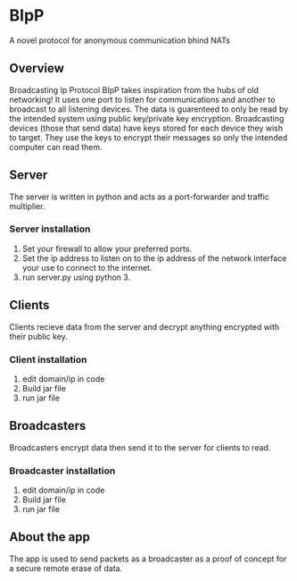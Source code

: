 # BIpP
A novel protocol for anonymous communication bhind NATs

## Overview

Broadcasting Ip Protocol BIpP takes inspiration from the hubs of old networking! It uses one port to listen for communications and another to broadcast to all listening devices. The data is guarenteed to only be read by the intended system using public key/private key encryption. Broadcasting devices (those that send data) have keys stored for each device they wish to target. They use the keys to encrypt their messages so only the intended computer can read them.

## Server

The server is written in python and acts as a port-forwarder and traffic multiplier.

### Server installation

1. Set your firewall to allow your preferred ports.
2. Set the ip address to listen on to the ip address of the network interface your use to connect to the internet.
3. run server.py using python 3.

## Clients

Clients recieve data from the server and decrypt anything encrypted with their public key.

### Client installation

1. edit domain/ip in code
2. Build jar file
3. run jar file

## Broadcasters

Broadcasters encrypt data then send it to the server for clients to read.

### Broadcaster installation

1. edit domain/ip in code
2. Build jar file
3. run jar file

## About the app

The app is used to send packets as a broadcaster as a proof of concept for a secure remote erase of data.
